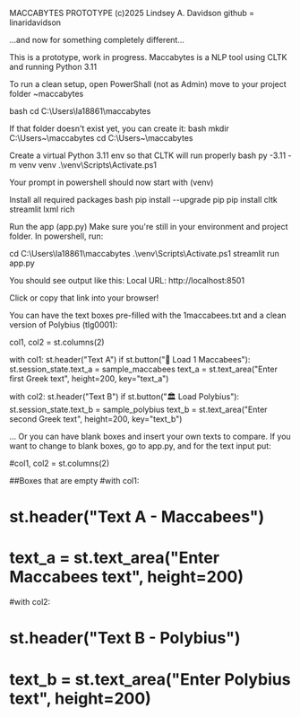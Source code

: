 


MACCABYTES PROTOTYPE (c)2025
Lindsey A. Davidson 
github = linaridavidson


...and now for something completely different...

This is a prototype, work in progress.
Maccabytes is a NLP tool using CLTK and running Python 3.11

To run a clean setup, open PowerShall (not as Admin)
move to your project folder ~maccabytes

bash
cd C:\Users\la18861\maccabytes

If that folder doesn't exist yet, you can create it:
bash
mkdir C:\Users\~\maccabytes
cd C:\Users\~\maccabytes

Create a virtual Python 3.11 env so that CLTK will run properly
bash
py -3.11 -m venv venv
.\venv\Scripts\Activate.ps1

Your prompt in powershell should now start with (venv)

Install all required packages
bash
pip install --upgrade pip
pip install cltk streamlit lxml rich




Run the app (app.py)
Make sure you're still in your environment and project folder.
In powershell, run:

cd C:\Users\la18861\maccabytes
.\venv\Scripts\Activate.ps1
streamlit run app.py

You should see output like this:
Local URL: http://localhost:8501

Click or copy that link into your browser!


You can have the text boxes pre-filled with the 1maccabees.txt and a clean version of Polybius (tlg0001):


col1, col2 = st.columns(2)

with col1:
    st.header("Text A")
    if st.button("📜 Load 1 Maccabees"):
        st.session_state.text_a = sample_maccabees
    text_a = st.text_area("Enter first Greek text", height=200, key="text_a")

with col2:
    st.header("Text B")
    if st.button("🏛️ Load Polybius"):
        st.session_state.text_b = sample_polybius
    text_b = st.text_area("Enter second Greek text", height=200, key="text_b")


...
Or you can have blank boxes and insert your own texts to compare. If you want to change to blank boxes, go to app.py, and for the text input put:

#col1, col2 = st.columns(2)

##Boxes that are empty
#with col1:
#    st.header("Text A - Maccabees")
#    text_a = st.text_area("Enter Maccabees text", height=200)

#with col2:
#    st.header("Text B - Polybius")
#    text_b = st.text_area("Enter Polybius text", height=200)